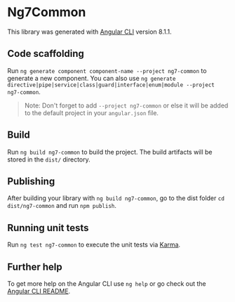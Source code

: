 # Ng7Common

This library was generated with [Angular CLI](https://github.com/angular/angular-cli) version 8.1.1.

## Code scaffolding

Run `ng generate component component-name --project ng7-common` to generate a new component. You can also use `ng generate directive|pipe|service|class|guard|interface|enum|module --project ng7-common`.
> Note: Don't forget to add `--project ng7-common` or else it will be added to the default project in your `angular.json` file. 

## Build

Run `ng build ng7-common` to build the project. The build artifacts will be stored in the `dist/` directory.

## Publishing

After building your library with `ng build ng7-common`, go to the dist folder `cd dist/ng7-common` and run `npm publish`.

## Running unit tests

Run `ng test ng7-common` to execute the unit tests via [Karma](https://karma-runner.github.io).

## Further help

To get more help on the Angular CLI use `ng help` or go check out the [Angular CLI README](https://github.com/angular/angular-cli/blob/master/README.md).
